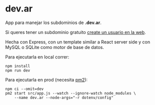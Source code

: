 dev.ar
======

App para manejar los subdominios de **.dev.ar**.

Si queres tener un subdominio gratuito [create un usuario en la web](https://dev.ar).

Hecha con Express, con un template similar a React server side 
y con MySQL o SQLite como motor de base de datos.

Para ejecutarla en local correr:

```
npm install
npm run dev
```

Para ejecutarla en prod (necesita [pm2](https://pm2.keymetrics.io)):

```
npm ci --omit=dev
pm2 start src/app.js --watch --ignore-watch node_modules \
    --name dev.ar --node-args="-r dotenv/config"
```
